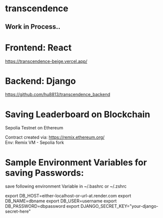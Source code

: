 # transcendence

## Work in Process..

# Frontend: React
https://transcendence-beige.vercel.app/

# Backend: Django
https://github.com/hu8813/transcendence_backend

# Saving Leaderboard on Blockchain
Sepolia Testnet on Ethereum 

Contract created via: https://remix.ethereum.org/  
Env: Remix VM - Sepolia fork


# Sample Environment Variables for saving Passwords:

save following environment Variable in ~/.bashrc or ~/.zshrc 

export DB_HOST=either-localhost-or-url-at.render.com
export DB_NAME=dbname
export DB_USER=username
export DB_PASSWORD=dbpassword
export DJANGO_SECRET_KEY="your-django-secret-here"
